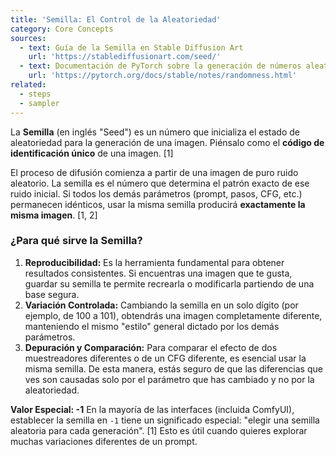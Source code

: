 ```yaml
---
title: 'Semilla: El Control de la Aleatoriedad'
category: Core Concepts
sources:
  - text: Guía de la Semilla en Stable Diffusion Art
    url: 'https://stablediffusionart.com/seed/'
  - text: Documentación de PyTorch sobre la generación de números aleatorios
    url: 'https://pytorch.org/docs/stable/notes/randomness.html'
related:
  - steps
  - sampler
---
```


La **Semilla** (en inglés "Seed") es un número que inicializa el estado de aleatoriedad para la generación de una imagen. Piénsalo como el **código de identificación único** de una imagen. [1]

El proceso de difusión comienza a partir de una imagen de puro ruido aleatorio. La semilla es el número que determina el patrón exacto de ese ruido inicial. Si todos los demás parámetros (prompt, pasos, CFG, etc.) permanecen idénticos, usar la misma semilla producirá **exactamente la misma imagen**. [1, 2]

### ¿Para qué sirve la Semilla?

1.  **Reproducibilidad:** Es la herramienta fundamental para obtener resultados consistentes. Si encuentras una imagen que te gusta, guardar su semilla te permite recrearla o modificarla partiendo de una base segura.
2.  **Variación Controlada:** Cambiando la semilla en un solo dígito (por ejemplo, de 100 a 101), obtendrás una imagen completamente diferente, manteniendo el mismo "estilo" general dictado por los demás parámetros.
3.  **Depuración y Comparación:** Para comparar el efecto de dos muestreadores diferentes o de un CFG diferente, es esencial usar la misma semilla. De esta manera, estás seguro de que las diferencias que ves son causadas solo por el parámetro que has cambiado y no por la aleatoriedad.

**Valor Especial: -1**
En la mayoría de las interfaces (incluida ComfyUI), establecer la semilla en `-1` tiene un significado especial: "elegir una semilla aleatoria para cada generación". [1] Esto es útil cuando quieres explorar muchas variaciones diferentes de un prompt.
